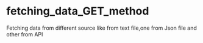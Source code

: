 # fetching_data_GET_method
Fetching data from different source like from text file,one from Json file and other from API
